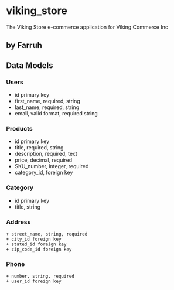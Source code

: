 viking_store
============

The Viking Store e-commerce application for Viking Commerce Inc

## by Farruh

## Data Models

### Users

+ id primary key
+ first_name, required, string
+ last_name, required, string
+ email, valid format, required  string

### Products 
  + id primary key
  + title, required, string
  + description, required, text
  + price, decimal, required
  + SKU_number, integer, required
  + category_id, foreign key

### Category
  + id primary key
  + title, string

### Address
	+ street_name, string, required
	+ city_id foreign key
	+ stated_id foreign key
	+ zip_code_id foreign key

### Phone
	+ number, string, required
	+ user_id foreign key

	







